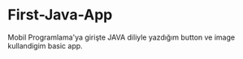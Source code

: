 # First-Java-App
Mobil Programlama'ya girişte JAVA diliyle yazdığım button ve image kullandigim basic app.
